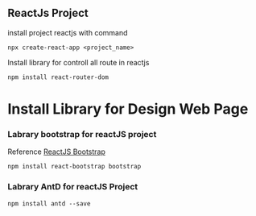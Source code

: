 ## ReactJs Project

install project reactjs with command
```
npx create-react-app <project_name>
```

Install library for controll all route in reactjs
```
npm install react-router-dom
```

# Install Library for Design Web Page
### Labrary bootstrap for reactJS project
Reference [ReactJS Bootstrap](https://react-bootstrap.netlify.app/docs/getting-started/introduction)
```
npm install react-bootstrap bootstrap
```
### Labrary AntD for reactJS Project
```
npm install antd --save
```
